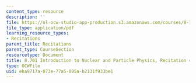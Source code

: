 ```yaml
---
content_type: resource
description: ''
file: https://ol-ocw-studio-app-production.s3.amazonaws.com/courses/8-701-introduction-to-nuclear-and-particle-physics-fall-2020/eba9717a073e77a5095ab2131f933be1_MIT8_701f20_rec4.pdf
file_type: application/pdf
learning_resource_types:
- Recitations
parent_title: Recitations
parent_type: CourseSection
resourcetype: Document
title: 8.701 Introduction to Nuclear and Particle Physics, Recitation 4
type: OCWFile
uid: eba9717a-073e-77a5-095a-b2131f933be1
---
```

